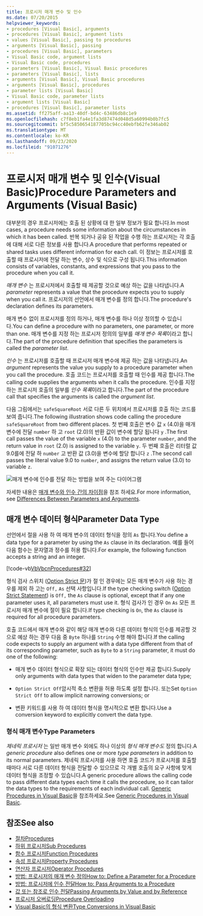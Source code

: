 ```yaml
---
title: 프로시저 매개 변수 및 인수
ms.date: 07/20/2015
helpviewer_keywords:
- procedures [Visual Basic], arguments
- procedures [Visual Basic], argument lists
- values [Visual Basic], passing to procedures
- arguments [Visual Basic], passing
- procedures [Visual Basic], parameters
- Visual Basic code, argument lists
- Visual Basic code, procedures
- parameters [Visual Basic], Visual Basic procedures
- parameters [Visual Basic], lists
- arguments [Visual Basic], Visual Basic procedures
- arguments [Visual Basic], procedures
- parameter lists [Visual Basic]
- Visual Basic code, parameter lists
- argument lists [Visual Basic]
- procedures [Visual Basic], parameter lists
ms.assetid: ff275aff-aa13-40df-bd4c-63486db8c1e9
ms.openlocfilehash: c7f8eb1fa4e1fa3d87474d048d5a60994b0b7fc5
ms.sourcegitcommit: bf5c5850654187705bc94cc40ebfb62fe346ab02
ms.translationtype: MT
ms.contentlocale: ko-KR
ms.lasthandoff: 09/23/2020
ms.locfileid: "91071276"
---
```

# <a name="procedure-parameters-and-arguments-visual-basic"></a><span data-ttu-id="00f38-102">프로시저 매개 변수 및 인수(Visual Basic)</span><span class="sxs-lookup"><span data-stu-id="00f38-102">Procedure Parameters and Arguments (Visual Basic)</span></span>

<span data-ttu-id="00f38-103">대부분의 경우 프로시저에는 호출 된 상황에 대 한 일부 정보가 필요 합니다.</span><span class="sxs-lookup"><span data-stu-id="00f38-103">In most cases, a procedure needs some information about the circumstances in which it has been called.</span></span> <span data-ttu-id="00f38-104">반복 되거나 공유 된 작업을 수행 하는 프로시저는 각 호출에 대해 서로 다른 정보를 사용 합니다.</span><span class="sxs-lookup"><span data-stu-id="00f38-104">A procedure that performs repeated or shared tasks uses different information for each call.</span></span> <span data-ttu-id="00f38-105">이 정보는 프로시저를 호출할 때 프로시저에 전달 하는 변수, 상수 및 식으로 구성 됩니다.</span><span class="sxs-lookup"><span data-stu-id="00f38-105">This information consists of variables, constants, and expressions that you pass to the procedure when you call it.</span></span>  
  
 <span data-ttu-id="00f38-106">*매개 변수* 는 프로시저에서 호출할 때 제공할 것으로 예상 하는 값을 나타냅니다.</span><span class="sxs-lookup"><span data-stu-id="00f38-106">A *parameter* represents a value that the procedure expects you to supply when you call it.</span></span> <span data-ttu-id="00f38-107">프로시저의 선언에서 매개 변수를 정의 합니다.</span><span class="sxs-lookup"><span data-stu-id="00f38-107">The procedure's declaration defines its parameters.</span></span>  
  
 <span data-ttu-id="00f38-108">매개 변수 없이 프로시저를 정의 하거나, 매개 변수를 하나 이상 정의할 수 있습니다.</span><span class="sxs-lookup"><span data-stu-id="00f38-108">You can define a procedure with no parameters, one parameter, or more than one.</span></span> <span data-ttu-id="00f38-109">매개 변수를 지정 하는 프로시저 정의의 일부를 *매개 변수 목록*이라고 합니다.</span><span class="sxs-lookup"><span data-stu-id="00f38-109">The part of the procedure definition that specifies the parameters is called the *parameter list*.</span></span>  
  
 <span data-ttu-id="00f38-110">*인수* 는 프로시저를 호출할 때 프로시저 매개 변수에 제공 하는 값을 나타냅니다.</span><span class="sxs-lookup"><span data-stu-id="00f38-110">An *argument* represents the value you supply to a procedure parameter when you call the procedure.</span></span> <span data-ttu-id="00f38-111">호출 코드는 프로시저를 호출할 때 인수를 제공 합니다.</span><span class="sxs-lookup"><span data-stu-id="00f38-111">The calling code supplies the arguments when it calls the procedure.</span></span> <span data-ttu-id="00f38-112">인수를 지정 하는 프로시저 호출의 일부를 *인수 목록*이라고 합니다.</span><span class="sxs-lookup"><span data-stu-id="00f38-112">The part of the procedure call that specifies the arguments is called the *argument list*.</span></span>  
  
 <span data-ttu-id="00f38-113">다음 그림에서는 `safeSquareRoot` 서로 다른 두 위치에서 프로시저를 호출 하는 코드를 보여 줍니다.</span><span class="sxs-lookup"><span data-stu-id="00f38-113">The following illustration shows code calling the procedure `safeSquareRoot` from two different places.</span></span> <span data-ttu-id="00f38-114">첫 번째 호출은 변수 값 `x` (4.0)을 매개 변수에 전달 `number` 하 고 `root` (2.0)의 반환 값이 변수에 할당 됩니다 `y` .</span><span class="sxs-lookup"><span data-stu-id="00f38-114">The first call passes the value of the variable `x` (4.0) to the parameter `number`, and the return value in `root` (2.0) is assigned to the variable `y`.</span></span> <span data-ttu-id="00f38-115">두 번째 호출은 리터럴 값 9.0를에 전달 하 `number` 고 반환 값 (3.0)을 변수에 할당 합니다 `z` .</span><span class="sxs-lookup"><span data-stu-id="00f38-115">The second call passes the literal value 9.0 to `number`, and assigns the return value (3.0) to variable `z`.</span></span>  
  
 ![매개 변수에 인수를 전달 하는 방법을 보여 주는 다이어그램](./media/procedure-parameters-and-arguments/pass-argument-parameter.gif)  
  
 <span data-ttu-id="00f38-117">자세한 내용은 [매개 변수와 인수 간의 차이점](./differences-between-parameters-and-arguments.md)을 참조 하세요.</span><span class="sxs-lookup"><span data-stu-id="00f38-117">For more information, see [Differences Between Parameters and Arguments](./differences-between-parameters-and-arguments.md).</span></span>  
  
## <a name="parameter-data-type"></a><span data-ttu-id="00f38-118">매개 변수 데이터 형식</span><span class="sxs-lookup"><span data-stu-id="00f38-118">Parameter Data Type</span></span>  

 <span data-ttu-id="00f38-119">선언에서 절을 사용 하 여 매개 변수의 데이터 형식을 정의 `As` 합니다.</span><span class="sxs-lookup"><span data-stu-id="00f38-119">You define a data type for a parameter by using the `As` clause in its declaration.</span></span> <span data-ttu-id="00f38-120">예를 들어 다음 함수는 문자열과 정수를 허용 합니다.</span><span class="sxs-lookup"><span data-stu-id="00f38-120">For example, the following function accepts a string and an integer.</span></span>  
  
 [!code-vb[VbVbcnProcedures#32](~/samples/snippets/visualbasic/VS_Snippets_VBCSharp/VbVbcnProcedures/VB/Class1.vb#32)]  
  
 <span data-ttu-id="00f38-121">형식 검사 스위치 ([Option Strict 문](../../../language-reference/statements/option-strict-statement.md))가 절 인 경우에는 모든 매개 변수가 사용 하는 경우를 제외 하 고는 `Off,` `As` 선택 사항입니다.</span><span class="sxs-lookup"><span data-stu-id="00f38-121">If the type checking switch ([Option Strict Statement](../../../language-reference/statements/option-strict-statement.md)) is `Off,` the `As` clause is optional, except that if any one parameter uses it, all parameters must use it.</span></span> <span data-ttu-id="00f38-122">형식 검사가 인 경우 `On` `As` 모든 프로시저 매개 변수에 절이 필요 합니다.</span><span class="sxs-lookup"><span data-stu-id="00f38-122">If type checking is `On`, the `As` clause is required for all procedure parameters.</span></span>  
  
 <span data-ttu-id="00f38-123">호출 코드에서 매개 변수와 같이 해당 매개 변수와 다른 데이터 형식의 인수를 제공할 것으로 예상 하는 경우 다음 중 `Byte` 하나를 `String` 수행 해야 합니다.</span><span class="sxs-lookup"><span data-stu-id="00f38-123">If the calling code expects to supply an argument with a data type different from that of its corresponding parameter, such as `Byte` to a `String` parameter, it must do one of the following:</span></span>  
  
- <span data-ttu-id="00f38-124">매개 변수 데이터 형식으로 확장 되는 데이터 형식의 인수만 제공 합니다.</span><span class="sxs-lookup"><span data-stu-id="00f38-124">Supply only arguments with data types that widen to the parameter data type;</span></span>  
  
- <span data-ttu-id="00f38-125">`Option Strict Off`암시적 축소 변환을 허용 하도록 설정 합니다. 또는</span><span class="sxs-lookup"><span data-stu-id="00f38-125">Set `Option Strict Off` to allow implicit narrowing conversions; or</span></span>  
  
- <span data-ttu-id="00f38-126">변환 키워드를 사용 하 여 데이터 형식을 명시적으로 변환 합니다.</span><span class="sxs-lookup"><span data-stu-id="00f38-126">Use a conversion keyword to explicitly convert the data type.</span></span>  
  
### <a name="type-parameters"></a><span data-ttu-id="00f38-127">형식 매개 변수</span><span class="sxs-lookup"><span data-stu-id="00f38-127">Type Parameters</span></span>  

 <span data-ttu-id="00f38-128">*제네릭 프로시저* 는 일반 매개 변수 외에도 하나 이상의 *형식 매개 변수도* 정의 합니다.</span><span class="sxs-lookup"><span data-stu-id="00f38-128">A *generic procedure* also defines one or more *type parameters* in addition to its normal parameters.</span></span> <span data-ttu-id="00f38-129">제네릭 프로시저를 사용 하면 호출 코드가 프로시저를 호출할 때마다 서로 다른 데이터 형식을 전달할 수 있으므로 각 개별 호출의 요구 사항에 맞게 데이터 형식을 조정할 수 있습니다.</span><span class="sxs-lookup"><span data-stu-id="00f38-129">A generic procedure allows the calling code to pass different data types each time it calls the procedure, so it can tailor the data types to the requirements of each individual call.</span></span> <span data-ttu-id="00f38-130">[Generic Procedures in Visual Basic](../data-types/generic-procedures.md)을 참조하세요.</span><span class="sxs-lookup"><span data-stu-id="00f38-130">See [Generic Procedures in Visual Basic](../data-types/generic-procedures.md).</span></span>  
  
## <a name="see-also"></a><span data-ttu-id="00f38-131">참조</span><span class="sxs-lookup"><span data-stu-id="00f38-131">See also</span></span>

- [<span data-ttu-id="00f38-132">절차</span><span class="sxs-lookup"><span data-stu-id="00f38-132">Procedures</span></span>](./index.md)
- [<span data-ttu-id="00f38-133">하위 프로시저</span><span class="sxs-lookup"><span data-stu-id="00f38-133">Sub Procedures</span></span>](./sub-procedures.md)
- [<span data-ttu-id="00f38-134">함수 프로시저</span><span class="sxs-lookup"><span data-stu-id="00f38-134">Function Procedures</span></span>](./function-procedures.md)
- [<span data-ttu-id="00f38-135">속성 프로시저</span><span class="sxs-lookup"><span data-stu-id="00f38-135">Property Procedures</span></span>](./property-procedures.md)
- [<span data-ttu-id="00f38-136">연산자 프로시저</span><span class="sxs-lookup"><span data-stu-id="00f38-136">Operator Procedures</span></span>](./operator-procedures.md)
- [<span data-ttu-id="00f38-137">방법: 프로시저의 매개 변수 정의</span><span class="sxs-lookup"><span data-stu-id="00f38-137">How to: Define a Parameter for a Procedure</span></span>](./how-to-define-a-parameter-for-a-procedure.md)
- [<span data-ttu-id="00f38-138">방법: 프로시저에 인수 전달</span><span class="sxs-lookup"><span data-stu-id="00f38-138">How to: Pass Arguments to a Procedure</span></span>](./how-to-pass-arguments-to-a-procedure.md)
- [<span data-ttu-id="00f38-139">값 또는 참조로 인수 전달</span><span class="sxs-lookup"><span data-stu-id="00f38-139">Passing Arguments by Value and by Reference</span></span>](./passing-arguments-by-value-and-by-reference.md)
- [<span data-ttu-id="00f38-140">프로시저 오버로딩</span><span class="sxs-lookup"><span data-stu-id="00f38-140">Procedure Overloading</span></span>](./procedure-overloading.md)
- [<span data-ttu-id="00f38-141">Visual Basic의 형식 변환</span><span class="sxs-lookup"><span data-stu-id="00f38-141">Type Conversions in Visual Basic</span></span>](../data-types/type-conversions.md)
